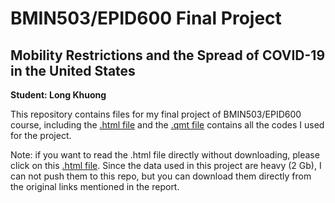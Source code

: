 # BMIN503/EPID600 Final Project


## Mobility Restrictions and the Spread of COVID-19 in the United States

**Student: Long Khuong**


This repository contains files for my final project of BMIN503/EPID600 course, including the [.html file](https://khuongquynhlong.github.io/BMIN503_Final_Project/final_project_template.html) and the [.qmt file](https://raw.githubusercontent.com/khuongquynhlong/BMIN503_Final_Project/master/final_project_template.qmd) contains all the codes I used for the project.

Note: if you want to read the .html file directly without downloading, please click on this [.html file](https://khuongquynhlong.github.io/BMIN503_Final_Project/final_project_template.html). Since the data used in this project are heavy (2 Gb), I can not push them to this repo, but you can download them directly from the original links mentioned in the report.



